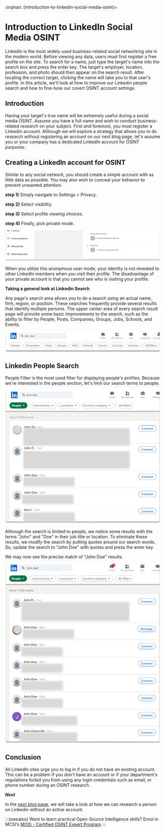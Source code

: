 :orphan:
(introduction-to-linkedin-social-media-osint)=

# Introduction to LinkedIn Social Media OSINT

LinkedIn is the most widely used business-related social networking site in the modern world. Before viewing any data, users must first register a free profile on the site. To search for a name, just type the target's name into the search box and press the enter key. The target's employer, location, profession, and photo should then appear on the search result. After locating the correct target, clicking the name will take you to that user's profile. In this article, we'll look at how to improve our Linkedin people search and how to fine-tune our covert OSINT account settings.

## Introduction

Having your target's true name will be extremely useful during a social media OSINT. Assume you have a full name and wish to conduct business-related research on your subject. First and foremost, you must register a Linkedin account. Although we will explore a strategy that allows you to do research without registering an account on our next blog page, let's assume you or your company has a dedicated LinkedIn account for OSINT purposes.

## Creating a LinkedIn account for OSINT

Similar to any social network, you should create a simple account with as little data as possible. You may also wish to conceal your behavior to prevent unwanted attention.

**step 1)** Simply navigate to Settings > Privacy.

**step 2)** Select visibility.

**step 3)** Select profile viewing choices.

**step 4)** Finally, pick private mode.

![alt text](images/linkedin-social-media-osint-65.png)

When you utilize this anonymous user mode, your identity is not revealed to other LinkedIn members when you visit their profile. The disadvantage of your private account is that you cannot see who is visiting your profile.

**Taking a general look at Linkedin Search**

Any page's search area allows you to do a search using an actual name, firm, region, or position. These searches frequently provide several results that identify multiple persons. The upper center area of every search result page will provide some basic improvements to the search, such as the ability to filter by People, Posts, Companies, Groups, Jobs, Schools, and Events.

![alt text](images/linkedin-social-media-osint-62.png)

## Linkedin People Search

People Filter is the most used filter for displaying people's profiles. Because we're interested in the people section, let's limit our search terms to people.

![alt text](images/Group-9.png)

Although the search is limited to people, we notice some results with the terms "John" and "Doe" in their job title or location. To eliminate these results, we modify the search by putting quotes around our search words. So, update the search to "John Doe" with quotes and press the enter key.

We may now see the precise match of "John Doe" results.

![alt text](images/Group-8.png)

## Conclusion

All LinkedIn sites urge you to log in if you do not have an existing account. This can be a problem if you don't have an account or if your department's regulations forbid you from using any login credentials such as email, or phone number during an OSINT research.

**_Next_**

In the [next blog page](circumventing-linkedin-login-prompt-for-anonymous-osint), we will take a look at how we can research a person on Linkedin without an active account.

:::{seealso}
Want to learn practical Open-Source Intelligence skills? Enrol in MCSI’s [MOIS - Certified OSINT Expert Program](https://www.mosse-institute.com/certifications/mois-certified-osint-expert.html)
:::
